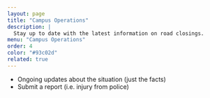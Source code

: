 ```yaml
---
layout: page
title: "Campus Operations"
description: |
  Stay up to date with the latest information on road closings.
menu: "Campus Operations"
order: 4
color: "#93c02d"
related: true
---
```


- Ongoing updates about the situation (just the facts)
- Submit a report (i.e. injury from police)
